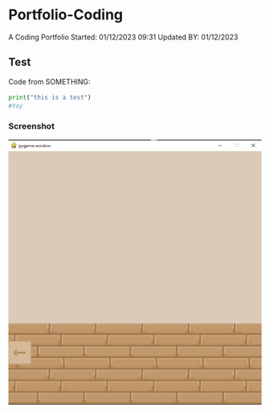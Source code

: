 # Portfolio-Coding
A Coding Portfolio
Started: 01/12/2023 09:31
Updated BY: 01/12/2023

## Test
Code from SOMETHING:
```py
print("this is a test")
#Yay
```

### Screenshot
![TomoDachi Mini For Coders! Project I am working on](Images/TomoGame%20screenshot.png)